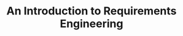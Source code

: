 ---
title: "An Introduction to Requirements Engineering"
showDate: false
draft: false
tags: ["classic","poem"]
link: "https://www.amazon.com/Introduction-Requirements-Engineering-Ian-Bray/dp/0201767929/ref=sr_1_1?s=books&ie=UTF8&qid=1536353558&sr=1-1&keywords=An+Introduction+to+Requirements+Engineering"
read: "R"
target: "_blank"
---